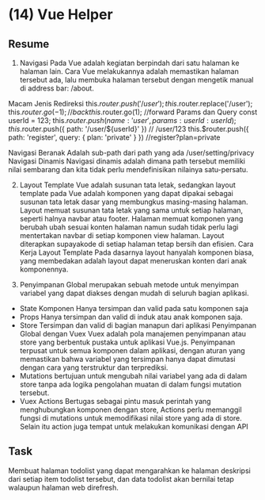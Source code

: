 # (14) Vue Helper

## Resume
1. Navigasi Pada Vue adalah kegiatan berpindah dari satu halaman ke halaman lain. Cara Vue melakukannya adalah memastikan halaman tersebut ada, lalu membuka halaman tersebut dengan mengetik manual di address bar: /about.

Macam Jenis Redireksi this.$router.push('/user'); this.$router.replace('/user');
this.$router.go(-1); //back this.$router.go(1); //forward
Params dan Query const userId = 123; this.$router.push({ name: 'user', params: {userId: userId}}); this.$router.push({ path: '/user/${userId}' }) // /user/123
this.$router.push({ path: 'register', query: { plan: 'private' } }) //register?plan=private

Navigasi Beranak Adalah sub-path dari path yang ada /user/setting/privacy
Navigasi Dinamis Navigasi dinamis adalah dimana path tersebut memiliki nilai sembarang dan kita tidak perlu mendefinisikan nilainya satu-persatu.

2. Layout Template Vue adalah susunan tata letak, sedangkan layout template pada Vue adalah komponen yang dapat dipakai sebagai susunan tata letak dasar yang membungkus masing-masing halaman.
Layout memuat susunan tata letak yang sama untuk setiap halaman, seperti halnya navbar atau footer.
Halaman memuat komponen yang berubah ubah sesuai konten halaman namun sudah tidak perlu lagi mentertakan navbar di setiap komponen view halaman.
Layout diterapkan supayakode di setiap halaman tetap bersih dan efisien.
Cara Kerja Layout Template Pada dasarnya layout hanyalah komponen biasa, yang membedakan adalah layout dapat meneruskan konten dari anak komponennya.

3. Penyimpanan Global merupakan sebuah metode untuk menyimpan variabel yang dapat diakses dengan mudah di seluruh bagian aplikasi.
- State Komponen Hanya tersimpan dan valid pada satu komponen saja
- Props Hanya tersimpan dan valid di induk atau anak komponen saja.
- Store Tersimpan dan valid di bagian manapun dari aplikasi
Penyimpanan Global dengan Vuex Vuex adalah pola manajemen penyimpanan atau store yang berbentuk pustaka untuk aplikasi Vue.js. Penyimpanan terpusat untuk semua komponen dalam aplikasi, dengan aturan yang memastikan bahwa variabel yang tersimpan hanya dapat dimutasi dengan cara yang terstruktur dan terprediksi.
- Mutations bertujuan untuk mengubah nilai variabel yang ada di dalam store tanpa ada logika pengolahan muatan di dalam fungsi mutation tersebut.
- Vuex Actions Bertugas sebagai pintu masuk perintah yang menghubungkan komponen dengan store, Actions perlu memanggil fungsi di mutations untuk memodifikasi nilai store yang ada di store. Selain itu action juga tempat untuk melakukan komunikasi dengan API

## Task
Membuat halaman todolist yang dapat mengarahkan ke halaman deskripsi dari setiap item todolist tersebut, dan data todolist akan bernilai tetap walaupun halaman web direfresh.